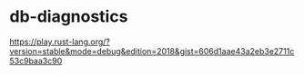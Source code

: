 # db-diagnostics
https://play.rust-lang.org/?version=stable&mode=debug&edition=2018&gist=606d1aae43a2eb3e2711c53c9baa3c90
